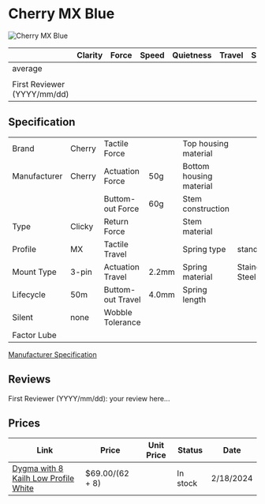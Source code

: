# Cherry MX Blue

![Cherry MX Blue](https://www.cherry-world.com/media/catalog/product/cache/661c0bae3bb54b88fbb1b415a9d390cb/m/x/mx1a-e1na_sideview4.jpg)

|                             | Clarity | Force | Speed | Quietness | Travel | Smoothness | Stability | Crispness | Thockiness | Clackiness | Poppiness | RGB | Consistency | Overall |
| --------------------------- | ------- | ----- | ----- | --------- | ------ | ---------- | --------- | --------- | ---------- | ---------- | --------- | --- | ----------- | ------- |
| average                     |         |       |       |           |        |            |           |           |            |            |           |     |             |         |
|                             |         |       |       |           |        |            |           |           |            |            |           |     |             |         |
| First Reviewer (YYYY/mm/dd) |         |       |       |           |        |            |           |           |            |            |           |     |             |         |

## Specification

|              |        |                   |       |                         |                |
| ------------ | ------ | ----------------- | ----- | ----------------------- | -------------- |
| Brand        | Cherry | Tactile Force     |       | Top housing material    |                |
| Manufacturer | Cherry | Actuation Force   | 50g   | Bottom housing material |                |
|              |        | Buttom-out Force  | 60g   | Stem construction       |                |
| Type         | Clicky | Return Force      |       | Stem material           |                |
| Profile      | MX     | Tactile Travel    |       | Spring type             | standard       |
| Mount Type   | 3-pin  | Actuation Travel  | 2.2mm | Spring material         | Stainess Steel |
| Lifecycle    | 50m    | Buttom-out Travel | 4.0mm | Spring length           |                |
| Silent       | none   | Wobble Tolerance  |       |                         |                |
| Factor Lube  |        |                   |       |                         |                |

[Manufacturer Specification](https://cherry.saas.contentserv.com/admin/rest/smart/preset/28?ContextIDs=22262&Dpi=72&PDFPrintable=0&PDFTitle=&PDFSubject=&PDFAuthor=&PDFKeywords=&PDFUserPassword=&PDFAdminPassword=&PDFAllowPrinting=0&PDFAllowCopying=0&PDFAllowModification=0&PDFAllowAnnotation=0&Language=36&Format=pdfreactor&Download=0&Colorspace=rgb&MarksAndBleeds=0&PDFConformance=431)

## Reviews

First Reviewer (YYYY/mm/dd):
your review here...

## Prices

| Link                                                                                               | Price           | Unit Price | Status   | Date      |
| -------------------------------------------------------------------------------------------------- | --------------- | ---------- | -------- | --------- |
| [Dygma with 8 Kailh Low Profile White](https://dygma.com/products/switches?variant=43658510237934) | $69.00/(62 + 8) |            | In stock | 2/18/2024 |
